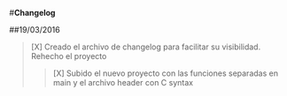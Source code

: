 #**Changelog**







##19/03/2016
> [X] Creado el archivo de changelog para facilitar su visibilidad. Rehecho el proyecto
>> [X] Subido el nuevo proyecto con las funciones separadas en main y el archivo header con C syntax

